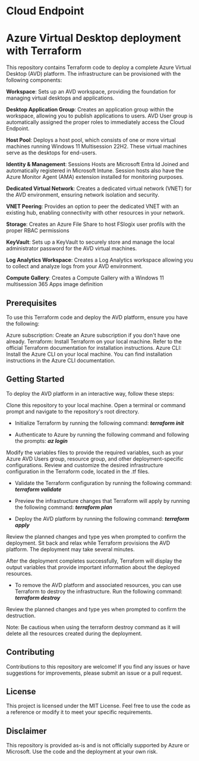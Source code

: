 # Cloud Endpoint
# Azure Virtual Desktop deployment with Terraform
This repository contains Terraform code to deploy a complete Azure Virtual Desktop (AVD) platform. The infrastructure can be provisioned with the following components:

**Workspace**: Sets up an AVD workspace, providing the foundation for managing virtual desktops and applications.

**Desktop Application Group**: Creates an application group within the workspace, allowing you to publish applications to users. AVD User group is automatically assigned the proper roles to immediately access the Cloud Endpoint.

**Host Pool**: Deploys a host pool, which consists of one or more virtual machines running Windows 11 Multisession 22H2. These virtual machines serve as the desktops for end-users.

**Identity & Management**: Sessions Hosts are Microsoft Entra Id Joined and automatically registered in Microsoft Intune. Session hosts also have the Azure Monitor Agent (AMA) extension installed for monitoring purposes.

**Dedicated Virtual Network**: Creates a dedicated virtual network (VNET) for the AVD environment, ensuring network isolation and security.

**VNET Peering**: Provides an option to peer the dedicated VNET with an existing hub, enabling connectivity with other resources in your network.

**Storage**: Creates an Azure File Share to host FSlogix user profils with the proper RBAC permissions

**KeyVault**: Sets up a KeyVault to securely store and manage the local administrator password for the AVD virtual machines.

**Log Analytics Workspace**: Creates a Log Analytics workspace allowing you to collect and analyze logs from your AVD environment.

**Compute Gallery**: Creates a Compute Gallery with a Windows 11 multisession 365 Apps image definition

## Prerequisites
To use this Terraform code and deploy the AVD platform, ensure you have the following:

Azure subscription: Create an Azure subscription if you don't have one already.
Terraform: Install Terraform on your local machine. Refer to the official Terraform documentation for installation instructions.
Azure CLI: Install the Azure CLI on your local machine. You can find installation instructions in the Azure CLI documentation.

## Getting Started
To deploy the AVD platform in an interactive way, follow these steps:

Clone this repository to your local machine.
Open a terminal or command prompt and navigate to the repository's root directory.

- Initialize Terraform by running the following command:
**_terraform init_**

- Authenticate to Azure by running the following command and following the prompts:
**_az login_**

Modify the variables files to provide the required variables, such as your Azure AVD Users group, resource group, and other deployment-specific configurations.
Review and customize the desired infrastructure configuration in the Terraform code, located in the .tf files.

- Validate the Terraform configuration by running the following command:
**_terraform validate_**

- Preview the infrastructure changes that Terraform will apply by running the following command:
**_terraform plan_**

- Deploy the AVD platform by running the following command:
**_terraform apply_**

Review the planned changes and type yes when prompted to confirm the deployment.
Sit back and relax while Terraform provisions the AVD platform. The deployment may take several minutes.

After the deployment completes successfully, Terraform will display the output variables that provide important information about the deployed resources.

- To remove the AVD platform and associated resources, you can use Terraform to destroy the infrastructure. Run the following command:
**_terraform destroy_**

Review the planned changes and type yes when prompted to confirm the destruction.

Note: Be cautious when using the terraform destroy command as it will delete all the resources created during the deployment.

## Contributing
Contributions to this repository are welcome! If you find any issues or have suggestions for improvements, please submit an issue or a pull request.

## License
This project is licensed under the MIT License. Feel free to use the code as a reference or modify it to meet your specific requirements.

## Disclaimer
This repository is provided as-is and is not officially supported by Azure or Microsoft. Use the code and the deployment at your own risk.
